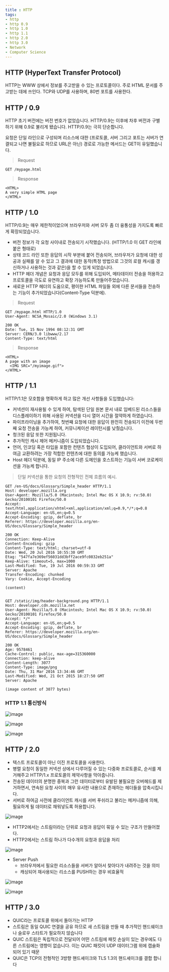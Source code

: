```yaml
---
title : HTTP 
tags:
- http
- http 0.9
- http 1.0
- http 1.1
- http 2.0
- http 3.0
- Network
- Computer Science
---
```


## HTTP (HyperText Transfer Protocol)

HTTP는 WWW 상에서 정보를 주고받을 수 있는 프로토콜이다. 주로 HTML 문서를 주고받는 데에 쓰인다. TCP와 UDP를 사용하며, 80번 포트를 사용한다. 

## HTTP / 0.9

HTTP 초기 버전에는 버전 번호가 없었습니다. HTTP/0.9는 이후에 차후 버전과 구별하기 위해 0.9로 불리게 됐습니다. HTTP/0.9는 극히 단순합니다.

요청은 단일 라인으로 구성되며 리소스에 대한 (프로토콜, 서버 그리고 포트는 서버가 연결되고 나면 불필요로 하므로 URL은 아닌) 경로로 가능한 메서드는 GET이 유일했습니다.

> Request

```
GET /mypage.html
```

> Response

```
<HTML>
A very simple HTML page
</HTML>
```

## HTTP / 1.0

HTTP/0.9는 매우 제한적이었으며 브라우저와 서버 모두 좀 더 융통성을 가지도록 빠르게 확장되었습니다.

* 버전 정보가 각 요청 사이내로 전송되기 시작했습니다. (HTTP/1.0 이 GET 라인에 붙은 형태로)
* 상태 코드 라인 또한 응답의 시작 부분에 붙어 전송되어, 브라우저가 요청에 대한 성공과 실패를 알 수 있고 그 결과에 대한 동작(특정 방법으로 그것의 로컬 캐시를 갱신하거나 사용하는 것과 같은)을 할 수 있게 되었습니다.
* HTTP 헤더 개념은 요청과 응답 모두를 위해 도입되어, 메타데이터 전송을 허용하고 프로토콜을 극도로 유연하고 확장 가능하도록 만들어주었습니다.
* 새로운 HTTP 헤더의 도움으로, 평이한 HTML 파일들 외에 다른 문서들을 전송하는 기능이 추가되었습니다(Content-Type 덕분에).

> Request

```
GET /mypage.html HTTP/1.0
User-Agent: NCSA_Mosaic/2.0 (Windows 3.1)

200 OK
Date: Tue, 15 Nov 1994 08:12:31 GMT
Server: CERN/3.0 libwww/2.17
Content-Type: text/html

```

> Response

```
<HTML> 
A page with an image
  <IMG SRC="/myimage.gif">
</HTML>
```

## HTTP / 1.1

HTTP/1.1은 모호함을 명확하게 하고 많은 개선 사항들을 도입했습니다:

* 커넥션이 재사용될 수 있게 하여, 탐색된 단일 원본 문서 내로 임베드된 리소스들을 디스플레이하기 위해 사용된 커넥션을 다시 열어 시간을 절약하게 하였습니다.
* 파이프라이닝을 추가하여, 첫번째 요청에 대한 응답이 완전히 전송되기 이전에 두번째 요청 전송을 가능케 하여, 커뮤니케이션 레이턴시를 낮췄습니다.
* 청크된 응답 또한 지원됩니다.
* 추가적인 캐시 제어 메커니즘이 도입되었습니다.
* 언어, 인코딩 혹은 타입을 포함한 컨텐츠 협상이 도입되어, 클라이언트와 서버로 하여금 교환하려는 가장 적합한 컨텐츠에 대한 동의를 가능케 했습니다.
* Host 헤더 덕분에, 동일 IP 주소에 다른 도메인을 호스트하는 기능이 서버 코로케이션을 가능케 합니다.

> 단일 커넥션을 통한 요청의 전형적인 전체 흐름의 예시.

```
GET /en-US/docs/Glossary/Simple_header HTTP/1.1
Host: developer.mozilla.org
User-Agent: Mozilla/5.0 (Macintosh; Intel Mac OS X 10.9; rv:50.0) Gecko/20100101 Firefox/50.0
Accept: text/html,application/xhtml+xml,application/xml;q=0.9,*/*;q=0.8
Accept-Language: en-US,en;q=0.5
Accept-Encoding: gzip, deflate, br
Referer: https://developer.mozilla.org/en-US/docs/Glossary/Simple_header

200 OK
Connection: Keep-Alive
Content-Encoding: gzip
Content-Type: text/html; charset=utf-8
Date: Wed, 20 Jul 2016 10:55:30 GMT
Etag: "547fa7e369ef56031dd3bff2ace9fc0832eb251a"
Keep-Alive: timeout=5, max=1000
Last-Modified: Tue, 19 Jul 2016 00:59:33 GMT
Server: Apache
Transfer-Encoding: chunked
Vary: Cookie, Accept-Encoding

(content)


GET /static/img/header-background.png HTTP/1.1
Host: developer.cdn.mozilla.net
User-Agent: Mozilla/5.0 (Macintosh; Intel Mac OS X 10.9; rv:50.0) Gecko/20100101 Firefox/50.0
Accept: */*
Accept-Language: en-US,en;q=0.5
Accept-Encoding: gzip, deflate, br
Referer: https://developer.mozilla.org/en-US/docs/Glossary/Simple_header

200 OK
Age: 9578461
Cache-Control: public, max-age=315360000
Connection: keep-alive
Content-Length: 3077
Content-Type: image/png
Date: Thu, 31 Mar 2016 13:34:46 GMT
Last-Modified: Wed, 21 Oct 2015 18:27:50 GMT
Server: Apache

(image content of 3077 bytes)
```

### HTTP 1.1 통신방식

![image](https://user-images.githubusercontent.com/44635266/68075479-a80bd380-fdeb-11e9-8dde-2372328eef4a.png)

![image](https://user-images.githubusercontent.com/44635266/68075480-a93d0080-fdeb-11e9-87ce-c00cd330f961.png)

![image](https://user-images.githubusercontent.com/44635266/68075481-a9d59700-fdeb-11e9-97cb-4ee4a1b6b8ea.png)

## HTTP / 2.0

* 텍스트 프로토콜이 아닌 이진 프로토콜을 사용한다.
* 병렬 요청이 동일한 커넥션 상에서 다루어질 수 있는 다중화 프로토콜로, 순서를 제거해주고 HTTP/1.x 프로토콜의 제약사항을 막아줍니다.
* 전송된 데이터의 분명한 중복과 그런 데이터로부터 유발된 불필요한 오버헤드를 제거하면서, 연속된 요청 사이의 매우 유사한 내용으로 존재하는 헤더들을 압축시킵니다.
* 서버로 하여금 사전에 클라이언트 캐시를 서버 푸쉬라고 불리는 메커니즘에 의해, 필요하게 될 데이터로 채워넣도록 허용합니다.

![image](https://user-images.githubusercontent.com/44635266/68075482-ab9f5a80-fdeb-11e9-8b37-0b829a795edb.png)

* HTTP2에서는 스트림이라는 단위로 요청과 응답이 묶일 수 있는 구조가 만들어졌다.
* HTTP2에서는 스트림 하나가 다수개의 요청과 응답을 처리

![image](https://user-images.githubusercontent.com/44635266/68075485-acd08780-fdeb-11e9-98dd-1b97dc618807.png)

* Server Push
  * 브라우저에서 필요한 리소스들을 서버가 알아서 찾아다가 내려주는 것을 의미
  * 캐싱되어 재사용되는 리소스를 PUSH하는 경우 비효율적

![image](https://user-images.githubusercontent.com/44635266/68075486-ae01b480-fdeb-11e9-8071-45c42cf6047f.png)

![image](https://user-images.githubusercontent.com/44635266/68075488-afcb7800-fdeb-11e9-8f20-603210017fbd.png)

## HTTP / 3.0

* QUIC라는 프로토콜 위에서 돌아가는 HTTP
* 스트림은 동일 QUIC 연결을 공유 하므로 새 스트림을 만들 때 추가적인 핸드쉐이크나 슬로우 스타트가 필요하지 않습니다
* QUIC 스트림은 독립적으로 전달되어 어떤 스트림에 패킷 손실이 있는 경우에도 다른 스트림에는 영향이 없습니다. 이는 QUIC 패킷이 UDP 데이터그램 위에 캡슐화되어 있기 때문
* QUIC은 TCP의 전형적인 3방향 핸드셰이크와 TLS 1.3의 핸드셰이크를 결합 합니다
